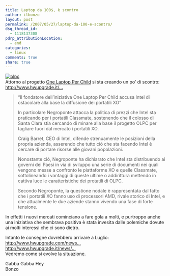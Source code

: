 ```yaml
---
title: Laptop da 100$, è scontro
author: ilbonzo
layout: post
permalink: /2007/05/27/laptop-da-100-e-scontro/
dsq_thread_id:
  - 1118137308
pdrp_attributionLocation:
  - end
categories:
  - linux
comments: true
share: true
---
```

<p><a href="http://www.laptop.org/index.it.html"><img src='http://magni.me/wp-content/uploads/2007/05/nigerian-machine.jpg' alt='olpc' /></a><br />
Attorno al progetto <a href="http://www.mytech.it/news/articolo/idA028001063565.art">One Laptop Per Child</a> si sta creando un po&#8217; di scontro:<br />
<a href="http://www.hwupgrade.it/news/portatili/olpc-e-classmate-pc-negroponte-attacca-intel_21261.html">http://www.hwupgrade.it/&#8230;</a></p>
<blockquote><p> “Il fondatore dell&#8217;iniziativa One Laptop Per Child accusa Intel di ostacolare alla base la diffusione dei portatili XO”</p>
<p>In particolare Negroponte attacca la politica di prezzi che Intel sta praticando per i portatili Classmate, sostenendo che il colosso di Santa Clara stia cercando di minare alla base il progetto OLPC per tagliare fuori dal mercato i portatili XO.</p>
<p>Craig Barret, CEO di Intel, difende strenuamente le posizioni della propria azienda, asserendo che tutto ciò che sta facendo Intel è cercare di portare risorse alle giovani popolazioni.</p>
<p>Nonostante ciò, Negroponte ha dichiarato che Intel sta distribuendo ai governi dei Paesi in via di sviluppo una serie di documenti nei quali vengono messe a confronto le piattaforme XO e quelle Classmate, sottolineando i vantaggi di queste ultime o addirittura mettendo in cattiva luce le caratteristiche dei protatili di OLPC.</p>
<p>Secondo Negroponte, la questione nodale è rappresentata dal fatto che i portatili XO fanno uso di processori AMD, rivale storico di Intel, e che attualmente le due aziende stanno vivendo una fase di forte tensione.
</p></blockquote>
<p>In effetti i nuovi mercati cominciano a fare gola a molti, e purtroppo anche una iniziativa che sembrava positiva è stata invesita dalle polemiche dovute ai molti interessi che ci sono dietro.</p>
<p>Intanto le consegne dovrebbero arrivare a Luglio:<br />
<a href="http://www.hwupgrade.com/news/mobile/sugar-entices-childhood-olpc-usage_76.html">http://www.hwupgrade.com/news&#8230;</a><br />
<a href="http://www.hwupgrade.it/news/portatili/portatili-olpc-posticipate-le-consegne_20881.html">http://www.hwupgrade.it/news/&#8230;</a><br />
Vedremo come si evolve la situazione.</p>
<p>Gabba Gabba Hey<br />
Bonzo</p>
